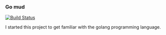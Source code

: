 ### Go mud
[![Build Status](https://travis-ci.org/Norskan/mud.svg?branch=master)](https://travis-ci.org/Norskan/mud.svg?branch=master)

I started this project to get familiar with the golang programming language.
